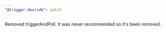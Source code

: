 ```yaml
---
"@trigger.dev/sdk": patch
---
```


Removed triggerAndPoll. It was never recommended so it's been removed.
